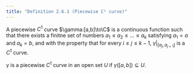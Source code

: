 ```yaml
---
title: "Definition 2.6.1 (Piecewise C¹ curve)"
---
```


A piecewise $C^1$ curve $\gamma:[a,b]\to\C$ is a continuous function
such that there exists a finitne set of numbers $a_1\leq
a_2\leq\ldots\leq a_k$ satisfying $a_1=a$ and $a_k=b$, and with the
property that for every $i\leq j\leq k-1,\ \gamma|_{[a_j,a_{j+1}]}$ is
a $C^1$ curve.

$\gamma$ is a piecewise $C^1$ curve in an open set $U$ if
$\gamma([a,b])\subseteq U$.

